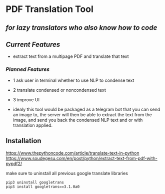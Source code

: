 # PDF Translation Tool
## _for lazy translators who also know how to code_

## _Current Features_

- extract text from a multipage PDF and translate that text


### _Planned Features_


- 1 ask user in terminal whether to use NLP to condense text
- 2 translate condensed or noncondensed text
- 3 improve UI


- idealy this tool would be packaged as a telegram bot that you can send an image to, the server will then be able to extract the text from the image, and send you back the condensed NLP text and or with translation applied.

## Installation
https://www.thepythoncode.com/article/translate-text-in-python \
https://www.soudegesu.com/en/post/python/extract-text-from-pdf-with-pypdf2/

make sure to uninstall all previous google translate libraries 

```sh
pip3 uninstall googletrans
pip3 install googletrans==3.1.0a0
```

